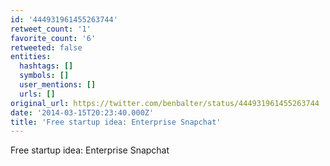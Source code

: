 ```yaml
---
id: '444931961455263744'
retweet_count: '1'
favorite_count: '6'
retweeted: false
entities:
  hashtags: []
  symbols: []
  user_mentions: []
  urls: []
original_url: https://twitter.com/benbalter/status/444931961455263744
date: '2014-03-15T20:23:40.000Z'
title: 'Free startup idea: Enterprise Snapchat'
---
```


Free startup idea: Enterprise Snapchat